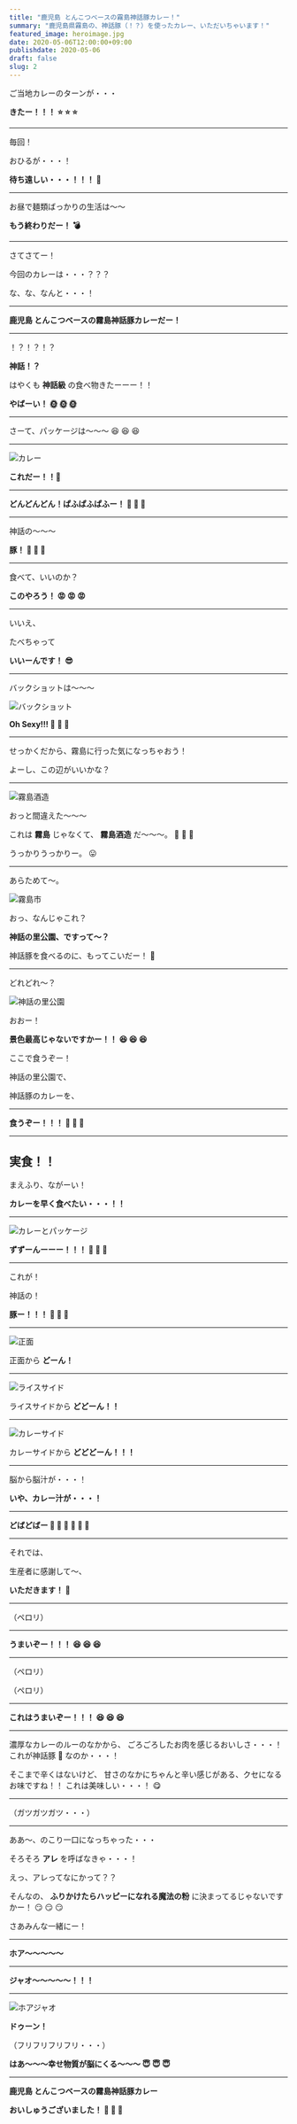 ```yaml
---
title: "鹿児島 とんこつベースの霧島神話豚カレー！"
summary: "鹿児島県霧島の、神話豚（！？）を使ったカレー、いただいちゃいます！"
featured_image: heroimage.jpg
date: 2020-05-06T12:00:00+09:00
publishdate: 2020-05-06
draft: false
slug: 2
---
```

ご当地カレーのターンが・・・

**きたー！！！ :star: :star: :star:**

---

毎回！

おひるが・・・！

**待ち遠しい・・・！！！ :curry:**

---

お昼で麺類ばっかりの生活は〜〜

**もう終わりだー！ :bomb:**

---

さてさてー！

今回のカレーは・・・？？？

な、な、なんと・・・！

---

 **鹿児島 とんこつベースの霧島神話豚カレーだー！**

---

！？！？！？

**神話！？**

はやくも **神話級** の食べ物きたーーー！！

**やばーい！ :sun_with_face: :sun_with_face: :sun_with_face:**

---

さーて、パッケージは〜〜〜 :laughing: :laughing: :laughing:

---

![カレー](heroimage.jpg)

**これだー！！:curry:**

---

**どんどんどん！ぱふぱふぱふー！ :tada: :tada: :tada:**

---

神話の〜〜〜

**豚！ :pig: :pig: :pig:**

---

食べて、いいのか？

**このやろう！ :rage: :rage: :rage:**

---

いいえ、

たべちゃって

**いいーんです！ :sunglasses:**

---

バックショットは〜〜〜

![バックショット](photo01.jpg)

**Oh Sexy!!! :sparkling_heart: :sparkling_heart: :sparkling_heart:**

---

せっかくだから、霧島に行った気になっちゃおう！

よーし、この辺がいいかな？

---

![霧島酒造](photo02.jpg)

おっと間違えた〜〜〜

これは **霧島** じゃなくて、 **霧島酒造** だ〜〜〜。 :sake: :sake: :sake:

うっかりうっかりー。 :stuck_out_tongue:

---

あらためて〜。

![霧島市](photo03.jpg)

おっ、なんじゃこれ？

**神話の里公園、ですって〜？**

神話豚を食べるのに、もってこいだー！ :muscle:

---

どれどれ〜？

![神話の里公園](photo04.jpg)

おおー！

**景色最高じゃないですかー！！ :satisfied: :satisfied: :satisfied:**

ここで食うぞー！

神話の里公園で、

神話豚のカレーを、

---

**食うぞー！！！ :muscle: :muscle: :muscle:**

---


## 実食！！

まえふり、ながーい！

**カレーを早く食べたい・・・！！**

---

![カレーとパッケージ](photo05.jpg)

**ずずーんーーー！！！ :curry: :curry: :curry:**

---

これが！

神話の！

**豚ー！！！ :pig: :pig: :pig:**

---

![正面](photo06.jpg)

正面から **どーん！**

---

![ライスサイド](photo07.jpg)

ライスサイドから **どどーん！！**

---

![カレーサイド](photo08.jpg)

カレーサイドから **どどどーん！！！**

---

脳から脳汁が・・・！

**いや、カレー汁が・・・！**

---

**どばどばー :curry: :curry: :curry: :curry: :curry: :curry:**

---

それでは、

生産者に感謝して〜、

**いただきます！ :pray:**

---

（ペロリ）

---

**うまいぞー！！！ :satisfied: :satisfied: :satisfied:**

---

（ペロリ）

（ペロリ）

---

**これはうまいぞー！！！ :satisfied: :satisfied: :satisfied:**

---

濃厚なカレーのルーのなかから、
ごろごろしたお肉を感じるおいしさ・・・！
これが神話豚 :pig: なのか・・・！

そこまで辛くはないけど、
甘さのなかにちゃんと辛い感じがある、クセになるお味ですね！！
これは美味しい・・・！ :yum:

---

（ガツガツガツ・・・）

---

ああ〜、のこり一口になっちゃった・・・

そろそろ **アレ** を呼ばなきゃ・・・！

えっ、アレってなにかって？？

そんなの、 **ふりかけたらハッピーになれる魔法の粉** に決まってるじゃないですかー！ :smirk: :smirk: :smirk:

さあみんな一緒にー！

---

**ホア〜〜〜〜〜**

---

**ジャオ〜〜〜〜〜！！！**

---

![ホアジャオ](photo09.jpg)

**ドゥーン！**

（フリフリフリフリ・・・）

**はあ〜〜〜幸せ物質が脳にくる〜〜〜 :innocent: :innocent: :innocent:**

---

**鹿児島 とんこつベースの霧島神話豚カレー**

**おいしゅうございました！ :pray: :pray: :pray:**

